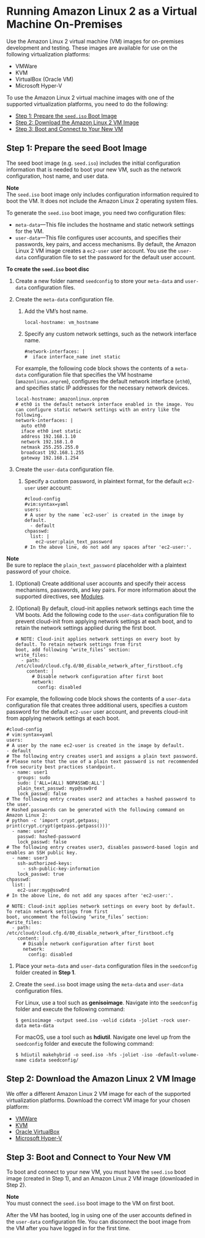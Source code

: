 # Running Amazon Linux 2 as a Virtual Machine On\-Premises<a name="amazon-linux-2-virtual-machine"></a>

Use the Amazon Linux 2 virtual machine \(VM\) images for on\-premises development and testing\. These images are available for use on the following virtualization platforms:
+ VMWare
+ KVM
+ VirtualBox \(Oracle VM\)
+ Microsoft Hyper\-V

To use the Amazon Linux 2 virtual machine images with one of the supported virtualization platforms, you need to do the following:
+ [Step 1: Prepare the `seed.iso` Boot Image](#amazon-linux-2-virtual-machine-prepare)
+ [Step 2: Download the Amazon Linux 2 VM Image](#amazon-linux-2-virtual-machine-download)
+ [Step 3: Boot and Connect to Your New VM](#amazon-linux-2-virtual-machine-boot)

## Step 1: Prepare the seed Boot Image<a name="amazon-linux-2-virtual-machine-prepare"></a>

The seed boot image (e.g. `seed.iso`) includes the initial configuration information that is needed to boot your new VM, such as the network configuration, host name, and user data\.

**Note**  
The `seed.iso` boot image only includes configuration information required to boot the VM\. It does not include the Amazon Linux 2 operating system files\.

To generate the `seed.iso` boot image, you need two configuration files:
+ `meta-data`—This file includes the hostname and static network settings for the VM\.
+ `user-data`—This file configures user accounts, and specifies their passwords, key pairs, and access mechanisms\. By default, the Amazon Linux 2 VM image creates a `ec2-user` user account\. You use the `user-data` configuration file to set the password for the default user account\.

**To create the `seed.iso` boot disc**

1. Create a new folder named `seedconfig` to store your `meta-data` and `user-data` configuration files\.

1. Create the `meta-data` configuration file\.

   1. Add the VM’s host name\.

      ```
      local-hostname: vm_hostname
      ```

   1. Specify any custom network settings, such as the network interface name\. 

      ```
      #network-interfaces: |
      #  iface interface_name inet static
      ```

   For example, the following code block shows the contents of a `meta-data` configuration file that specifies the VM hostname \(`amazonlinux.onprem`\), configures the default network interface \(`eth0`\), and specifies static IP addresses for the necessary network devices\.

   ```
   local-hostname: amazonlinux.onprem
   # eth0 is the default network interface enabled in the image. You can configure static network settings with an entry like the following.
   network-interfaces: |
     auto eth0
     iface eth0 inet static
     address 192.168.1.10
     network 192.168.1.0
     netmask 255.255.255.0
     broadcast 192.168.1.255
     gateway 192.168.1.254
   ```

1. Create the `user-data` configuration file\.

   1. Specify a custom password, in plaintext format, for the default `ec2-user` user account:

      ```
      #cloud-config
      #vim:syntax=yaml
      users:
      # A user by the name `ec2-user` is created in the image by default.
        - default
      chpasswd:
        list: |
          ec2-user:plain_text_password
      # In the above line, do not add any spaces after 'ec2-user:'.
      ```
**Note**  
Be sure to replace the `plain_text_password` placeholder with a plaintext password of your choice\.

   1. \(Optional\) Create additional user accounts and specify their access mechanisms, passwords, and key pairs\. For more information about the supported directives, see [Modules](http://cloudinit.readthedocs.io/en/latest/topics/modules.html)\.

   1. \(Optional\) By default, cloud\-init applies network settings each time the VM boots\. Add the following code to the `user-data` configuration file to prevent cloud\-init from applying network settings at each boot, and to retain the network settings applied during the first boot\.

      ```
      # NOTE: Cloud-init applies network settings on every boot by default. To retain network settings from first
      boot, add following ‘write_files’ section:
      write_files:
        - path: /etc/cloud/cloud.cfg.d/80_disable_network_after_firstboot.cfg
          content: |
            # Disable network configuration after first boot
            network:
              config: disabled
      ```

   For example, the following code block shows the contents of a `user-data` configuration file that creates three additional users, specifies a custom password for the default `ec2-user` user account, and prevents cloud\-init from applying network settings at each boot\.

   ```
   #cloud-config
   # vim:syntax=yaml
   users:
   # A user by the name ec2-user is created in the image by default.
   - default
   # The following entry creates user1 and assigns a plain text password.
   # Please note that the use of a plain text password is not recommended from security best practices standpoint.
     - name: user1
       groups: sudo
       sudo: ['ALL=(ALL) NOPASSWD:ALL']
       plain_text_passwd: myp@ssw0rd
       lock_passwd: false
   # The following entry creates user2 and attaches a hashed password to the user.
   # Hashed passwords can be generated with the following command on Amazon Linux 2:
   # python -c 'import crypt,getpass; print(crypt.crypt(getpass.getpass()))'
     - name: user2
       passwd: hashed-password
       lock_passwd: false
   # The following entry creates user3, disables password-based login and enables an SSH public key.
     - name: user3
       ssh-authorized-keys:
         - ssh-public-key-information
       lock_passwd: true
   chpasswd:
     list: |
       ec2-user:myp@ssw0rd
   # In the above line, do not add any spaces after 'ec2-user:'.
   
   # NOTE: Cloud-init applies network settings on every boot by default. To retain network settings from first
   boot, uncomment the following ‘write_files’ section:
   #write_files:
     - path: /etc/cloud/cloud.cfg.d/80_disable_network_after_firstboot.cfg
       content: |
         # Disable network configuration after first boot
         network:
           config: disabled
   ```

1. Place your `meta-data` and `user-data` configuration files in the `seedconfig` folder created in **Step 1**\.

1. Create the `seed.iso` boot image using the `meta-data` and `user-data` configuration files\.

   For Linux, use a tool such as **genisoimage**\. Navigate into the `seedconfig` folder and execute the following command:

   ```
   $ genisoimage -output seed.iso -volid cidata -joliet -rock user-data meta-data
   ```

   For macOS, use a tool such as **hdiutil**\. Navigate one level up from the `seedconfig` folder and execute the following command:

   ```
   $ hdiutil makehybrid -o seed.iso -hfs -joliet -iso -default-volume-name cidata seedconfig/
   ```

## Step 2: Download the Amazon Linux 2 VM Image<a name="amazon-linux-2-virtual-machine-download"></a>

We offer a different Amazon Linux 2 VM image for each of the supported virtualization platforms\. Download the correct VM image for your chosen platform:
+ [VMWare](https://cdn.amazonlinux.com/os-images/latest/vmware/)
+ [KVM](https://cdn.amazonlinux.com/os-images/latest/kvm/)
+ [Oracle VirtualBox](https://cdn.amazonlinux.com/os-images/latest/virtualbox/)
+ [Microsoft Hyper\-V](https://cdn.amazonlinux.com/os-images/latest/hyperv/)

## Step 3: Boot and Connect to Your New VM<a name="amazon-linux-2-virtual-machine-boot"></a>

To boot and connect to your new VM, you must have the `seed.iso` boot image \(created in Step 1\), and an Amazon Linux 2 VM image \(downloaded in Step 2\)\.

**Note**  
You must connect the `seed.iso` boot image to the VM on first boot\.

After the VM has booted, log in using one of the user accounts defined in the `user-data` configuration file\. You can disconnect the boot image from the VM after you have logged in for the first time\.
